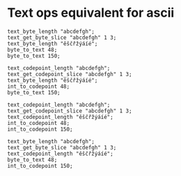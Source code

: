 # Text ops equivalent for ascii

```polygolf
text_byte_length "abcdefgh";
text_get_byte_slice "abcdefgh" 1 3;
text_byte_length "ěščřžýáíé";
byte_to_text 48;
byte_to_text 150;
```

```polygolf textOps.useEquivalentTextOp
text_codepoint_length "abcdefgh";
text_get_codepoint_slice "abcdefgh" 1 3;
text_byte_length "ěščřžýáíé";
int_to_codepoint 48;
byte_to_text 150;
```

```polygolf
text_codepoint_length "abcdefgh";
text_get_codepoint_slice "abcdefgh" 1 3;
text_codepoint_length "ěščřžýáíé";
int_to_codepoint 48;
int_to_codepoint 150;
```

```polygolf textOps.useEquivalentTextOp
text_byte_length "abcdefgh";
text_get_byte_slice "abcdefgh" 1 3;
text_codepoint_length "ěščřžýáíé";
byte_to_text 48;
int_to_codepoint 150;
```
